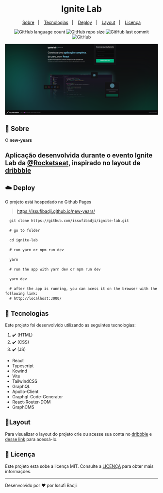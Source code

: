 <h1 align="center" color=" ">
   Ignite Lab
</h1>

<p align="center">
    <a href="#book-sobre">Sobre</a>&nbsp;&nbsp;&nbsp;|&nbsp;&nbsp;&nbsp;
    <a href="#rocket-tecnologias">Tecnologias</a>&nbsp;&nbsp;&nbsp;|&nbsp;&nbsp;&nbsp;
    <a href="#cloud-deploy">Deploy</a>&nbsp;&nbsp;&nbsp;|&nbsp;&nbsp;&nbsp;
    <a href="#layout">Layout</a>&nbsp;&nbsp;&nbsp;|&nbsp;&nbsp;&nbsp;
    <a href="#memo-licença">Licença</a>
</p>

<p align="center">
   
   <img alt="GitHub language count" src="https://img.shields.io/github/languages/count/issufibadji/new-years?style=flat-square">

   <img alt="GitHub repo size" src="https://img.shields.io/github/repo-size/issufibadji/new-years?style=flat-square">

   <img alt="GitHub last commit" src="https://img.shields.io/github/last-commit/issufibadji/new-years?style=flat-square">

   <img alt="GitHub" src="https://img.shields.io/github/license/issufibadji/new-years?style=flat-square">
</p>

![new-years](https://github.com/issufibadji/ignite-lab/blob/master/src/assets/img/tela.png)

## :book: Sobre
O **new-years**
 ## Aplicação desenvolvida durante o evento Ignite Lab da [@Rocketseat](https://github.com/rocketseat), inspirado no layout de [dribbble](dribbble.com)

## :cloud: Deploy
O projeto está hospedado no Github Pages
>https://issufibadji.github.io/new-years/

```shell
  git clone https://github.com/issufibadji/ignite-lab.git

  # go to folder

  cd ignite-lab

  # run yarn or npm run dev

  yarn

  # run the app with yarn dev or npm run dev

  yarn dev

  # after the app is running, you can acess it on the browser with the following link:
  # http://localhost:3000/

```

## :rocket: Tecnologias
Este projeto foi desenvolvido utilizando as seguintes tecnologias:
<!-- ❌✔️ -->
1. ✔️ (HTML)
2. ✔️ (CSS)
3. ✔️ (JS)
- React
- Typescript
- Kowind
- Vite
- TailwindCSS
- GraphQL
- Apollo-Client
- Graphql-Code-Generator
- React-Router-DOM
- GraphCMS


## 🔖Layout
Para visualizar o layout do projeto crie ou acesse sua conta no [dribbble](dribbble.com) e [desse link](https://dribbble.com/shots/7597877-New-Year-is-coming) para acessá-lo.





## :memo: Licença
Este projeto esta sobe a licença MIT. Consulte a [LICENÇA](https://github.com/issufibadji/new-years/blob/master/LINCENSE) para obter mais informações.

---

Desenvolvido por :heart: por Issufi Badji
